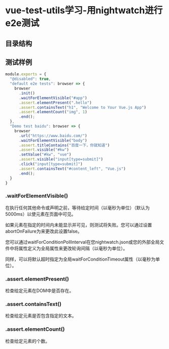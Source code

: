 # vue-test-utils学习-用nightwatch进行e2e测试

## 目录结构

## 测试样例

``` js
module.exports = {
  "@disabled": true,
  "default e2e tests": browser => {
    browser
      .init()
      .waitForElementVisible("#app")
      .assert.elementPresent(".hello")
      .assert.containsText("h1", "Welcome to Your Vue.js App")
      .assert.elementCount("img", 1)
      .end();
  },
  "Demo test baidu": browser => {
    browser
      .url("https://www.baidu.com/")
      .waitForElementVisible("body")
      .assert.titleContains("百度一下，你就知道")
      .assert.visible("#kw")
      .setValue("#kw", "vue")
      .assert.visible("input[type=submit]")
      .click("input[type=submit]")
      .assert.containsText("#content_left", "Vue.js")
      .end();
  }
}
```

### .waitForElementVisible()

在执行任何其他命令或声明之前，等待给定时间（以毫秒为单位）（默认为5000ms）以使元素在页面中可见。

如果元素在指定的时间内未能显示并可见，则测试将失败。您可以通过设置abortOnFailure为来更改此设置false。

您可以通过waitForConditionPollInterval在您nightwatch.json或您的外部全局文件中将属性定义为全局属性来更改轮询间隔（以毫秒为单位）。

同样，可以将默认超时指定为全局waitForConditionTimeout属性（以毫秒为单位）。

### .assert.elementPresent()

检查给定元素在DOM中是否存在。

### .assert.containsText()

检查给定元素是否包含指定的文本。

### .assert.elementCount()

检查给定元素的个数。
